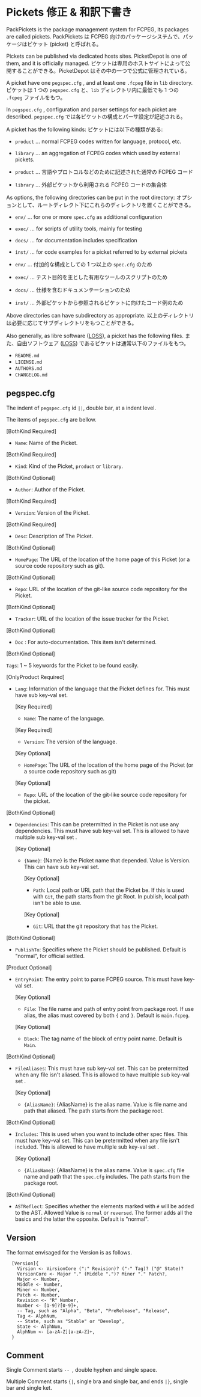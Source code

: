 # Pickets 修正 & 和訳下書き

PackPickets is the package management system for FCPEG, its packages are called pickets.
PackPickets は FCPEG 向けのパッケージシステムで、パッケージはピケット (picket) と呼ばれる。

Pickets can be published via dedicated hosts sites. PicketDepot is one of them, and it is officially managed.
ピケットは専用のホストサイトによって公開することができる。PicketDepot はその中の一つで公式に管理されている。

A picket have one `pegspec.cfg` , and at least one `.fcpeg` file in `lib` directory.
ピケットは 1 つの `pegspec.cfg` と、`lib` ディレクトリ内に最低でも 1 つの `.fcpeg` ファイルをもつ。

In `pegspec.cfg` , configuration and parser settings for each picket are described.
`pegspec.cfg` では各ピケットの構成とパーサ設定が記述される。

A picket has the following kinds:
ピケットには以下の種類がある:

- `product` ... normal FCPEG codes written for language, protocol, etc.
- `library` ... an aggregation of FCPEG codes which used by external pickets.

- `product` ... 言語やプロトコルなどのために記述された通常の FCPEG コード
- `library` ... 外部ピケットから利用される FCPEG コードの集合体

As options, the following directories can be put in the root directory:
オプションとして、ルートディレクト下にこれらのディレクトリを置くことができる。

- `env/` ... for one or more `spec.cfg` as additional configuration
- `exec/` ... for scripts of utility tools, mainly for testing
- `docs/` ... for documentation includes specification
- `inst/` ... for code examples for a picket referred to by external pickets

- `env/` ... 付加的な構成としての 1 つ以上の `spec.cfg` のため
- `exec/` ... テスト目的を主とした有用なツールのスクリプトのため
- `docs/` ... 仕様を含むドキュメンテーションのため
- `inst/` ... 外部ピケットから参照されるピケットに向けたコード例のため

Above directories can have subdirectory as appropriate.
以上のディレクトリは必要に応じてサブディレクトリをもつことができる。

Also generally, as libre software ([LOSS](https://en.wikipedia.org/wiki/Free_and_open-source_software)), a picket has the following files.
また、自由ソフトウェア ([LOSS](https://ja.wikipedia.org/wiki/FLOSS)) であるピケットは通常以下のファイルをもつ。

- `README.md`
- `LICENSE.md`
- `AUTHORS.md`
- `CHANGELOG.md`

## pegspec.cfg

The indent of `pegspec.cfg` id `||`, double bar, at a indent level.

The items of `pegspec.cfg` are bellow.

[BothKind Required]

- `Name`: Name of the Picket.

[BothKind Required]

- `Kind`: Kind of the Picket, `product` or `library`.

[BothKind Optional]

- `Author`: Author of the Picket.

[BothKind Required]

- `Version`: Version of the Picket.

[BothKind Required]

- `Desc`: Description of The Picket.

[BothKind Optional]

- `HomePage`: The URL of the location of the home page of this Picket (or a source code repository such as git).

[BothKind Optional]

- `Repo`: URL of the location of the git-like source code repository for the Picket.

[BothKind Optional]

- `Tracker`: URL of the location of the issue tracker for the Picket.

[BothKind Optional]

- `Doc` : For auto-documentation. This item isn't determined.

[BothKind Optional]

`Tags`: 1 ~ 5 keywords for the Picket to be found easily.

[OnlyProduct Required]

- `Lang`: Information of the language that the Picket defines for. This must have sub key-val set.

  [Key Required]

  - `Name`: The name of the language.

  [Key Required]

  - `Version`: The version of the language.

  [Key Optional]

  - `HomePage`: The URL of the location of the home page of the Picket (or a source code repository such as git)

  [Key Optional]

  - `Repo`: URL of the location of the git-like source code repository for the picket.

[BothKind Optional]

- `Dependencies`: This can be pretermitted in the Picket is not use any dependencies. This must have sub key-val set. This is allowed to have multiple sub key-val set .

  [Key Optional]

  - `{Name}`: {Name} is the Picket name that depended. Value is Version. This can have sub key-val set.

    [Key Optional]

    - `Path`: Local path or URL path that the Picket be. If this is used with `Git`, the path starts from the git Root. In publish, local path isn't be able to use.

    [Key Optional]

    - `Git`: URL that the git repository that has the Picket.

[BothKind Optional]

- `PublishTo`: Specifies where the Picket should be published. Default is "normal", for official settled.

[Product Optional]

- `EntryPoint`: The entry point to parse FCPEG source. This must have key-val set.

  [Key Optional]

  - `File`: The file name and path of entry point from package root. If use alias, the alias must covered by both `{` and `}`. Default is `main.fcpeg`.

  [Key Optional]

  - `Block`: The tag name of the block of entry point name. Default is `Main`.

[BothKind Optional]

- `FileAliases`: This must have sub key-val set. This can be pretermitted when any file isn't aliased. This is allowed to have multiple sub key-val set .

  [Key Optional]

  - `{AliasName}`: {AliasName} is the alias name. Value is file name and path that aliased. The path starts from the package root.

[BothKind Optional]

- `Includes`: This is used when you want to include other spec files. This must have key-val set. This can be pretermitted when any file isn't included. This is allowed to have multiple sub key-val set .

  [Key Optional]

  - `{AliasName}`: {AliasName} is the alias name. Value is `spec.cfg` file name and path that the `spec.cfg` includes. The path starts from the package root.

[BothKind Optional]

- `ASTReflect`: Specifies whether the elements marked with `#` will be added to the AST. Allowed Value is `normal` or `reversed`. The former adds all the basics and the latter the opposite. Default is "normal".

## Version

The format envisaged for the Version is as follows.

```fcpeg
  [Version]{
    Virsion <- VirsionCore (":" Revision)? ("-" Tag)? ("@" State)?
    VersionCore <- Major "." (Middle ".")? Miner "." Patch?,
    Major <- Number,
    Middle <- Number,
    Miner <- Number,
    Patch <- Number,
    Revision <- "R" Number,
    Number <- [1-9]?[0-9]+,
    -- Tag, such as "Alpha", "Beta", "PreRelease", "Release",
    Tag <- AlphNum,
    -- State, such as "Stable" or "Develop",
    State <- AlphNum,
    AlphNum <- [a-zA-Z][a-zA-Z]+,
  }
```

## Comment

Single Comment starts `-- `, double hyphen and single space.

Multiple Comment starts `{|`, single bra and single bar, and ends `|}`, single bar and single ket.

